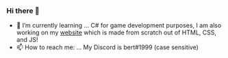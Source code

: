 ### Hi there 👋

- 🌱 I’m currently learning ... C# for game development purposes, I am also working on my [website](http://bert.cf/ "Bert.cf") which is made from scratch out of HTML, CSS, and JS!
- 📫 How to reach me: ... My Discord is bert#1999 (case sensitive)
